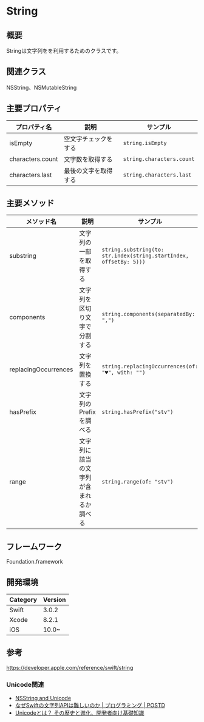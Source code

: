 # String

## 概要
Stringは文字列をを利用するためのクラスです。

## 関連クラス
NSString、NSMutableString

## 主要プロパティ

| プロパティ名 | 説明 | サンプル |
|---|---|---|
|isEmpty  |空文字チェックをする  | `string.isEmpty` |
|characters.count  |文字数を取得する  | `string.characters.count` |
|characters.last  |最後の文字を取得する  | `string.characters.last` |

## 主要メソッド

| メソッド名 | 説明 | サンプル |
|---|---|---|
|substring  |文字列の一部を取得する  |`string.substring(to: str.index(string.startIndex, offsetBy: 5)))`  |
|components  |文字列を区切り文字で分割する  |`string.components(separatedBy: ",")`  |
|replacingOccurrences  |文字列を置換する  |`string.replacingOccurrences(of: "♥", with: "")`  |
|hasPrefix   |文字列のPrefixを調べる  |`string.hasPrefix("stv")` |
|range  |文字列に該当の文字列が含まれるか調べる  |`string.range(of: "stv")`  |

## フレームワーク
Foundation.framework

## 開発環境
| Category | Version |
|---|---|
|Swift |3.0.2 |
|Xcode |8.2.1 |
|iOS |10.0~ |

## 参考
https://developer.apple.com/reference/swift/string


### Unicode関連

- [NSString and Unicode](https://www.objc.io/issues/9-strings/unicode/)
- [なぜSwiftの文字列APIは難しいのか | プログラミング | POSTD](http://postd.cc/why-is-swifts-string-api-so-hard/)
- [Unicodeとは？ その歴史と進化、開発者向け基礎知識](http://www.buildinsider.net/language/csharpunicode/01)